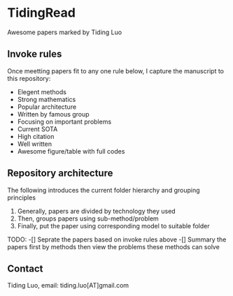 # TidingRead
Awesome papers marked by Tiding Luo

## Invoke rules
Once meetting papers fit to any one rule below, I capture the manuscript to this repository:
- Elegent methods
- Strong mathematics
- Popular architecture
- Written by famous group
- Focusing on important problems
- Current SOTA
- High citation
- Well written
- Awesome figure/table with full codes

## Repository architecture
The following introduces the current folder hierarchy and grouping principles
1. Generally, papers are divided by technology they used
1. Then, groups papers using sub-method/problem
1. Finally, put the paper using corresponding model to suitable folder

TODO:
-[] Seprate the papers based on invoke rules above
-[] Summary the papers first by methods then view the problems these methods can solve

## Contact
Tiding Luo, email: tiding.luo[AT]gmail.com
